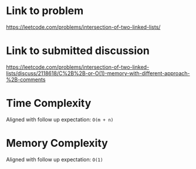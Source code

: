 # Link to problem
https://leetcode.com/problems/intersection-of-two-linked-lists/

# Link to submitted discussion
https://leetcode.com/problems/intersection-of-two-linked-lists/discuss/2118618/C%2B%2B-or-O(1)-memory-with-different-approach-%2B-comments

# Time Complexity
Aligned with follow up expectation: `O(m + n)`

# Memory Complexity
Aligned with follow up expectation: `O(1)`
